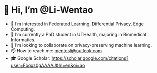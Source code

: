 # 👋 Hi, I’m @Li-Wentao
- 👀 I’m interested in Federated Learning, Differential Privacy, Edge Computing.
- 🌱 I’m currently a PhD student in UTHealth, majoring in Biomedical Informatics.
- 💞️ I’m looking to collaborate on privacy-preserving machine learning.
- 📫 How to reach me: mentosli@outlook.com
- 🎓 Google Scholar: https://scholar.google.com/citations?user=Fbqxz0gAAAAJ&hl=en&oi=ao

<!---
Li-Wentao/Li-Wentao is a ✨ special ✨ repository because its `README.md` (this file) appears on your GitHub profile.
You can click the Preview link to take a look at your changes.
--->
